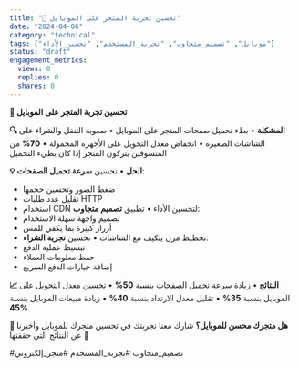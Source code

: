 ```yaml
---
title: "📱 تحسين تجربة المتجر على الموبايل"
date: "2024-04-06"
category: "technical"
tags: ["موبايل", "تصميم_متجاوب", "تجربة_المستخدم", "تحسين_الأداء"]
status: "draft"
engagement_metrics:
  views: 0
  replies: 0
  shares: 0
---
```


**📱 تحسين تجربة المتجر على الموبايل**

**🔍 المشكلة**
• بطء تحميل صفحات المتجر على الموبايل
• صعوبة التنقل والشراء على الشاشات الصغيرة
• انخفاض معدل التحويل على الأجهزة المحمولة
• **70%** من المتسوقين يتركون المتجر إذا كان بطيء التحميل

**💡 الحل**
• تحسين **سرعة تحميل الصفحات**:
  - ضغط الصور وتحسين حجمها
  - تقليل عدد طلبات HTTP
  - استخدام CDN لتحسين الأداء
• تطبيق **تصميم متجاوب**:
  - تصميم واجهة سهلة الاستخدام
  - أزرار كبيرة بما يكفي للمس
  - تخطيط مرن يتكيف مع الشاشات
• تحسين **تجربة الشراء**:
  - تبسيط عملية الدفع
  - حفظ معلومات العملاء
  - إضافة خيارات الدفع السريع

**📈 النتائج**
• زيادة سرعة تحميل الصفحات بنسبة **50%**
• تحسين معدل التحويل على الموبايل بنسبة **35%**
• تقليل معدل الارتداد بنسبة **40%**
• زيادة مبيعات الموبايل بنسبة **45%**

**💭 هل متجرك محسن للموبايل؟**
شارك معنا تجربتك في تحسين متجرك للموبايل وأخبرنا عن النتائج التي حققتها 📱

#تصميم_متجاوب #تجربة_المستخدم #متجر_إلكتروني
